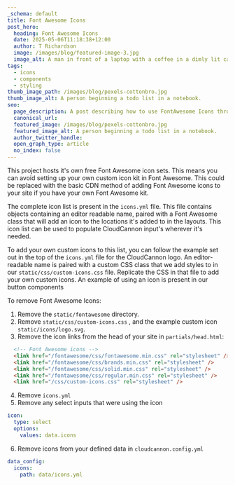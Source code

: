 ```yaml
---
_schema: default
title: Font Awesome Icons
post_hero:
  heading: Font Awesome Icons
  date: 2025-05-06T11:18:38+12:00
  author: T Richardson
  image: /images/blog/featured-image-3.jpg
  image_alt: A man in front of a laptop with a coffee in a dimly lit cafe.
tags:
  - icons
  - components
  - styling
thumb_image_path: /images/blog/pexels-cottonbro.jpg
thumb_image_alt: A person beginning a todo list in a notebook.
seo:
  page_description: A post describing how to use FontAwesome Icons throughout your site.
  canonical_url:
  featured_image: /images/blog/pexels-cottonbro.jpg
  featured_image_alt: A person beginning a todo list in a notebook.
  author_twitter_handle:
  open_graph_type: article
  no_index: false
---
```

This project hosts it's own free Font Awesome icon sets. This means you can avoid setting up your own custom icon kit in Font Awesome. This could be replaced with the basic CDN method of adding Font Awesome icons to your site if you have your own Font Awesome kit. 

The complete icon list is present in the `icons.yml` file. This file contains objects containing an editor readable name, paired with a Font Awesome class that will add an icon to the locations it's added to in the layouts. This icon list can be used to populate CloudCannon input's wherever it's needed.

To add your own custom icons to this list, you can follow the example set out in the top of the `icons.yml` file for the CloudCannon logo. An editor-readable name is paired with a custom CSS class that we add styles to in our `static/css/custom-icons.css` file. Replicate the CSS in that file to add your own custom icons. An example of using an icon is present in our button components

To remove Font Awesome Icons:

1. Remove the `static/fontawesome` directory.
2. Remove `static/css/custom-icons.css` , and the example custom icon `static/icons/logo.svg`.
3. Remove the icon links from the head of your site in `partials/head.html`:
```html
  <!-- Font Awesome icons -->
  <link href="/fontawesome/css/fontawesome.min.css" rel="stylesheet" />
  <link href="/fontawesome/css/brands.min.css" rel="stylesheet" />
  <link href="/fontawesome/css/solid.min.css" rel="stylesheet" />
  <link href="/fontawesome/css/regular.min.css" rel="stylesheet" />
  <link href="/css/custom-icons.css" rel="stylesheet" />
```
4. Remove `icons.yml`
5. Remove any select inputs that were using the icon

```yaml
icon:
  type: select
  options:
    values: data.icons
```

6. Remove icons from your defined data in `cloudcannon.config.yml`

```yaml
data_config:
  icons:
    path: data/icons.yml
```